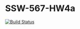 # SSW-567-HW4a

[![Build Status](https://app.travis-ci.com/grinchpal/SSW-567-HW4a.svg?branch=main)](https://app.travis-ci.com/grinchpal/SSW-567-HW4a)
